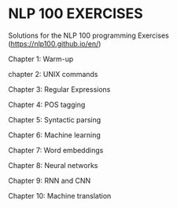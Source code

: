 # NLP 100 EXERCISES
Solutions for the NLP 100 programming Exercises (https://nlp100.github.io/en/)

Chapter 1: Warm-up 

chapter 2: UNIX commands

Chapter 3: Regular Expressions

Chapter 4: POS tagging

Chapter 5: Syntactic parsing

Chapter 6: Machine learning

Chapter 7: Word embeddings

Chapter 8: Neural networks

Chapter 9: RNN and CNN

Chapter 10: Machine translation
